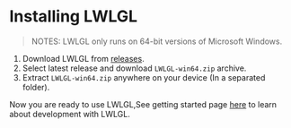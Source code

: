 # Installing LWLGL

> NOTES: LWLGL only runs on 64-bit versions of Microsoft Windows.

1. Download LWLGL from [releases](https://github.com/Rabios/LWLGL/releases).
2. Select latest release and download `LWLGL-win64.zip` archive.
3. Extract `LWLGL-win64.zip` anywhere on your device (In a separated folder).

Now you are ready to use LWLGL,See getting started page [here](https://github.com/Rabios/LWLGL/blob/master/docs/getting_started.md) to learn about development with LWLGL.